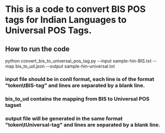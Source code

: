 # This is a code to convert BIS POS tags for Indian Languages to Universal POS Tags.
## How to run the code
python convert_bis_to_universal_pos_tag.py --input sample-hin-BIS.txt --map bis_to_ud.json --output sample-hin-universal.txt

### input file should be in conll format, each line is of the format "token\tBIS-tag" and lines are separated by a blank line.
### bis_to_ud contains the mapping from BIS to Universal POS tagset
### output file will be generated in the same format "token\tUniversal-tag" and lines are separated by a blank line.
